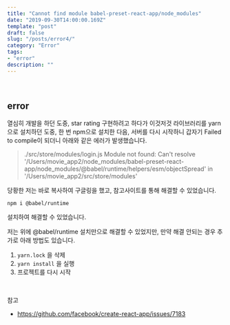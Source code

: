 ```yaml
---
title: "Cannot find module babel-preset-react-app/node_modules"
date: "2019-09-30T14:00:00.169Z"
template: "post"
draft: false
slug: "/posts/error4/"
category: "Error"
tags:
- "error"
description: ""
---
```


<br>

## error

열심히 개발을 하던 도중, star rating 구현하려고 하다가 이것저것 라이브러리를 yarn으로 설치하던 도중, 한 번 npm으로 설치한 다음, 서버를 다시 시작하니 갑자기 Failed to compile이 되더니 아래와 같은 에러가 발생했습니다.


>./src/store/modules/login.js Module not found: Can't resolve '/Users/movie_app2/node_modules/babel-preset-react-app/node_modules/@babel/runtime/helpers/esm/objectSpread' in '/Users/movie_app2/src/store/modules'

당황한 저는 바로 복사하여 구글링을 했고, 참고사이트를 통해 해결할 수 있었습니다.

`npm i @babel/runtime`

설치하여 해결할 수 있었습니다.

저는 위에 @babel/runtime 설치만으로 해결할 수 있었지만, 만약 해결 안되는 경우 추가로 아래 방법도 있습니다.

1. `yarn.lock` 을 삭제
2. `yarn install` 을 실행
3. 프로젝트를 다시 시작

<br>

참고

- https://github.com/facebook/create-react-app/issues/7183
